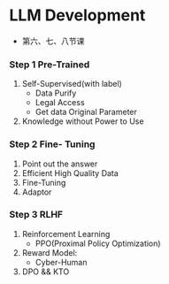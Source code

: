 # LLM Development
- 第六、七、八节课
### Step 1 Pre-Trained
1. Self-Supervised(with label)
   - Data Purify
   - Legal Access
    - Get data Original Parameter
2. Knowledge without Power to Use
### Step 2 Fine- Tuning
1.  Point out the answer
2.  Efficient High Quality Data
3.  Fine-Tuning
4. Adaptor
### Step 3 RLHF
1. Reinforcement Learning
   - PPO(Proximal Policy Optimization)
2. Reward Model:
   - Cyber-Human
3. DPO && KTO